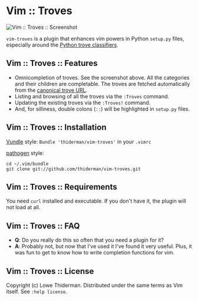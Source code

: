 # Vim :: Troves

![Vim :: Troves :: Screenshot](http://i.imgur.com/mX0nrmJ.png)

`vim-troves` is a plugin that enhances vim powers in Python `setup.py` files,
especially around the [Python trove classifiers][troves].

## Vim :: Troves :: Features

* Omnicompletion of troves. See the screenshot above. All the categories and
  their children are completable. The troves are fetched automatically from the
  [canonical trove URL][troves].
* Listing and browsing of all the troves via the `:Troves` command.
* Updating the existing troves via the `:Troves!` command.
* And, for silliness, double colons (` :: `) will be highlighted in `setup.py`
  files.

## Vim :: Troves :: Installation

[Vundle][vundle] style: `Bundle 'thiderman/vim-troves'` in your `.vimrc`

[pathogen][pathogen] style:

    cd ~/.vim/bundle
    git clone git://github.com/thiderman/vim-troves.git

## Vim :: Troves :: Requirements

You need `curl` installed and executable. If you don't have it, the plugin will
not load at all.

## Vim :: Troves :: FAQ

* **Q**: Do you really do this so often that you need a plugin for it?
* **A**: Probably not, but now that I've used it I've found it very useful.
  Plus, it was fun to get to know how to write completion functions for vim.

## Vim :: Troves :: License

Copyright (c) Lowe Thiderman.  Distributed under the same terms as Vim itself.
See `:help license`.

[pathogen]:     https://github.com/tpope/vim-pathogen
[vundle]:       https://github.com/gmarik/vundle
[troves]:       https://pypi.python.org/pypi?%3Aaction=list_classifiers
